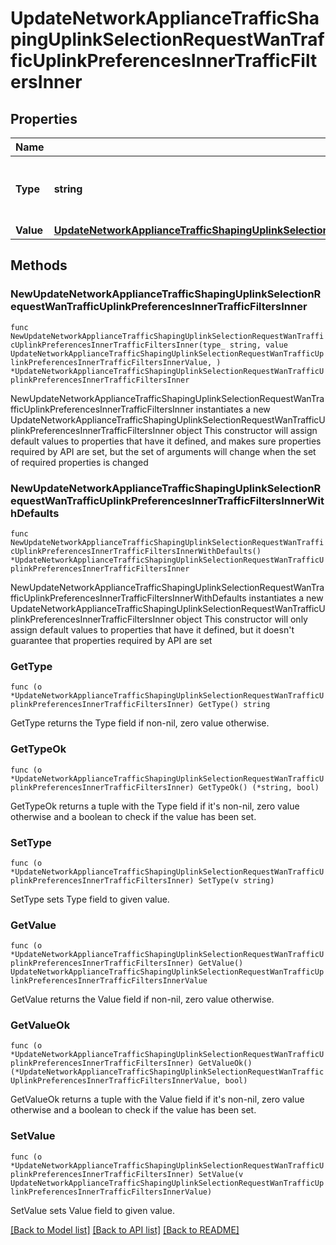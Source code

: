 # UpdateNetworkApplianceTrafficShapingUplinkSelectionRequestWanTrafficUplinkPreferencesInnerTrafficFiltersInner

## Properties

Name | Type | Description | Notes
------------ | ------------- | ------------- | -------------
**Type** | **string** | Type of this traffic filter. Must be one of: &#39;custom&#39; | 
**Value** | [**UpdateNetworkApplianceTrafficShapingUplinkSelectionRequestWanTrafficUplinkPreferencesInnerTrafficFiltersInnerValue**](UpdateNetworkApplianceTrafficShapingUplinkSelectionRequestWanTrafficUplinkPreferencesInnerTrafficFiltersInnerValue.md) |  | 

## Methods

### NewUpdateNetworkApplianceTrafficShapingUplinkSelectionRequestWanTrafficUplinkPreferencesInnerTrafficFiltersInner

`func NewUpdateNetworkApplianceTrafficShapingUplinkSelectionRequestWanTrafficUplinkPreferencesInnerTrafficFiltersInner(type_ string, value UpdateNetworkApplianceTrafficShapingUplinkSelectionRequestWanTrafficUplinkPreferencesInnerTrafficFiltersInnerValue, ) *UpdateNetworkApplianceTrafficShapingUplinkSelectionRequestWanTrafficUplinkPreferencesInnerTrafficFiltersInner`

NewUpdateNetworkApplianceTrafficShapingUplinkSelectionRequestWanTrafficUplinkPreferencesInnerTrafficFiltersInner instantiates a new UpdateNetworkApplianceTrafficShapingUplinkSelectionRequestWanTrafficUplinkPreferencesInnerTrafficFiltersInner object
This constructor will assign default values to properties that have it defined,
and makes sure properties required by API are set, but the set of arguments
will change when the set of required properties is changed

### NewUpdateNetworkApplianceTrafficShapingUplinkSelectionRequestWanTrafficUplinkPreferencesInnerTrafficFiltersInnerWithDefaults

`func NewUpdateNetworkApplianceTrafficShapingUplinkSelectionRequestWanTrafficUplinkPreferencesInnerTrafficFiltersInnerWithDefaults() *UpdateNetworkApplianceTrafficShapingUplinkSelectionRequestWanTrafficUplinkPreferencesInnerTrafficFiltersInner`

NewUpdateNetworkApplianceTrafficShapingUplinkSelectionRequestWanTrafficUplinkPreferencesInnerTrafficFiltersInnerWithDefaults instantiates a new UpdateNetworkApplianceTrafficShapingUplinkSelectionRequestWanTrafficUplinkPreferencesInnerTrafficFiltersInner object
This constructor will only assign default values to properties that have it defined,
but it doesn't guarantee that properties required by API are set

### GetType

`func (o *UpdateNetworkApplianceTrafficShapingUplinkSelectionRequestWanTrafficUplinkPreferencesInnerTrafficFiltersInner) GetType() string`

GetType returns the Type field if non-nil, zero value otherwise.

### GetTypeOk

`func (o *UpdateNetworkApplianceTrafficShapingUplinkSelectionRequestWanTrafficUplinkPreferencesInnerTrafficFiltersInner) GetTypeOk() (*string, bool)`

GetTypeOk returns a tuple with the Type field if it's non-nil, zero value otherwise
and a boolean to check if the value has been set.

### SetType

`func (o *UpdateNetworkApplianceTrafficShapingUplinkSelectionRequestWanTrafficUplinkPreferencesInnerTrafficFiltersInner) SetType(v string)`

SetType sets Type field to given value.


### GetValue

`func (o *UpdateNetworkApplianceTrafficShapingUplinkSelectionRequestWanTrafficUplinkPreferencesInnerTrafficFiltersInner) GetValue() UpdateNetworkApplianceTrafficShapingUplinkSelectionRequestWanTrafficUplinkPreferencesInnerTrafficFiltersInnerValue`

GetValue returns the Value field if non-nil, zero value otherwise.

### GetValueOk

`func (o *UpdateNetworkApplianceTrafficShapingUplinkSelectionRequestWanTrafficUplinkPreferencesInnerTrafficFiltersInner) GetValueOk() (*UpdateNetworkApplianceTrafficShapingUplinkSelectionRequestWanTrafficUplinkPreferencesInnerTrafficFiltersInnerValue, bool)`

GetValueOk returns a tuple with the Value field if it's non-nil, zero value otherwise
and a boolean to check if the value has been set.

### SetValue

`func (o *UpdateNetworkApplianceTrafficShapingUplinkSelectionRequestWanTrafficUplinkPreferencesInnerTrafficFiltersInner) SetValue(v UpdateNetworkApplianceTrafficShapingUplinkSelectionRequestWanTrafficUplinkPreferencesInnerTrafficFiltersInnerValue)`

SetValue sets Value field to given value.



[[Back to Model list]](../README.md#documentation-for-models) [[Back to API list]](../README.md#documentation-for-api-endpoints) [[Back to README]](../README.md)


